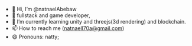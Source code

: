 - 👋 Hi, I’m @natnaelAbebaw
- 👀 fullstack and game developer,
- 🌱 I’m currently learning unity and threejs(3d rendering) and blockchain.
- 📫 How to reach me (natnaell70a@gmail.com)
- 😄 Pronouns: natty;
<!---
natnaelAbebaw/natnaelAbebaw is a ✨ special ✨ repository because its `README.md` (this file) appears on your GitHub profile.
You can click the Preview link to take a look at your changes.
--->
